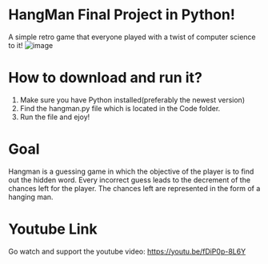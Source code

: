 # HangMan Final Project in Python!
A simple retro game that everyone played with a twist of computer science to it!
![image](https://user-images.githubusercontent.com/115518336/206320938-f3f11473-ae70-4143-8433-ac9bb8e5112c.png)



# How to download and run it?
1. Make sure you have Python installed(preferably the newest version)
2. Find the hangman.py file which is located in the Code folder.
3. Run the file and ejoy!


# Goal 
Hangman is a guessing game in which the objective of the player is to find out the hidden word. Every incorrect guess leads to the decrement of the chances left for the player. The chances left are represented in the form of a hanging man.


# Youtube Link 
Go watch and support the youtube video: https://youtu.be/fDiP0p-8L6Y



